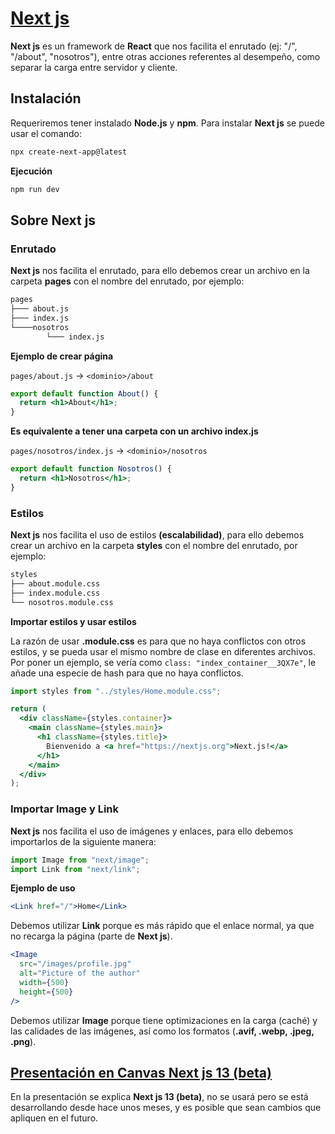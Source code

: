 # [Next js](https://nextjs.org/docs)

**Next js** es un framework de **React** que nos facilita el enrutado (ej: "/", "/about", "nosotros"), entre otras acciones referentes al desempeño, como separar la carga entre servidor y cliente.

## Instalación

Requeriremos tener instalado **Node.js** y **npm**. Para instalar **Next js** se puede usar el comando:

```bash
npx create-next-app@latest
```

**Ejecución**

```bash
npm run dev
```

## Sobre Next js

### Enrutado

**Next js** nos facilita el enrutado, para ello debemos crear un archivo en la carpeta **pages** con el nombre del enrutado, por ejemplo:

```bash
pages
├─── about.js
├─── index.js
└────nosotros
        └─── index.js

```

**Ejemplo de crear página**

`pages/about.js` -> `<dominio>/about`

```jsx
export default function About() {
  return <h1>About</h1>;
}
```

**Es equivalente a tener una carpeta con un archivo index.js**

`pages/nosotros/index.js` -> `<dominio>/nosotros`

```jsx
export default function Nosotros() {
  return <h1>Nosotros</h1>;
}
```

### Estilos

**Next js** nos facilita el uso de estilos **(escalabilidad)**, para ello debemos crear un archivo en la carpeta **styles** con el nombre del enrutado, por ejemplo:

```bash
styles
├── about.module.css
├── index.module.css
└── nosotros.module.css
```

**Importar estilos y usar estilos**

La razón de usar **.module.css** es para que no haya conflictos con otros estilos, y se pueda usar el mismo nombre de clase en diferentes archivos. Por poner un ejemplo, se vería como `class: "index_container__3QX7e"`, le añade una especie de hash para que no haya conflictos.

```jsx
import styles from "../styles/Home.module.css";

return (
  <div className={styles.container}>
    <main className={styles.main}>
      <h1 className={styles.title}>
        Bienvenido a <a href="https://nextjs.org">Next.js!</a>
      </h1>
    </main>
  </div>
);
```

### Importar Image y Link

**Next js** nos facilita el uso de imágenes y enlaces, para ello debemos importarlos de la siguiente manera:

```jsx
import Image from "next/image";
import Link from "next/link";
```

**Ejemplo de uso**

```jsx
<Link href="/">Home</Link>
```

Debemos utilizar **Link** porque es más rápido que el enlace normal, ya que no recarga la página (parte de **Next js**).

```jsx
<Image
  src="/images/profile.jpg"
  alt="Picture of the author"
  width={500}
  height={500}
/>
```

Debemos utilizar **Image** porque tiene optimizaciones en la carga (caché) y las calidades de las imágenes, así como los formatos (**.avif, .webp, .jpeg, .png**).

## [Presentación en Canvas Next js 13 (beta)](https://www.canva.com/design/DAFenDtvALs/0jRdMmXBf2ILNIf2OjHUIw/edit?utm_content=DAFenDtvALs&utm_campaign=designshare&utm_medium=link2&utm_source=sharebutton)

En la presentación se explica **Next js 13 (beta)**, no se usará pero se está desarrollando desde hace unos meses, y es posible que sean cambios que apliquen en el futuro.
